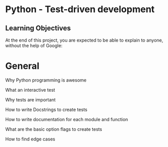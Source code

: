 # Python - Test-driven development

## Learning Objectives

At the end of this project, you are expected to be able to explain to anyone, without the help of Google:

# General

Why Python programming is awesome

What an interactive test

Why tests are important

How to write Docstrings to create tests

How to write documentation for each module and function

What are the basic option flags to create tests

How to find edge cases
